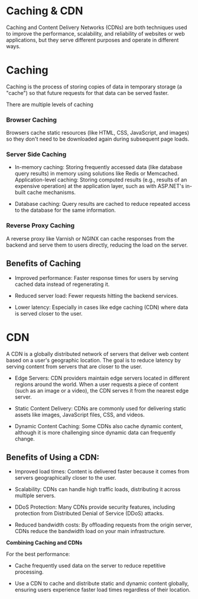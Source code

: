 # Caching & CDN

Caching and Content Delivery Networks (CDNs) are both techniques used to improve the performance, scalability, and reliability of websites or web applications, but they serve different purposes and operate in different ways.

# Caching

Caching is the process of storing copies of data in temporary storage (a "cache") so that future requests for that data can be served faster.

There are multiple levels of caching

### Browser Caching

Browsers cache static resources (like HTML, CSS, JavaScript, and images) so they don't need to be downloaded again during subsequent page loads.

### Server Side Caching

- In-memory caching: Storing frequently accessed data (like database query results) in memory using solutions like Redis or Memcached.
Application-level caching: Storing computed results (e.g., results of an expensive operation) at the application layer, such as with ASP.NET's in-built cache mechanisms.

- Database caching: Query results are cached to reduce repeated access to the database for the same information.

### Reverse Proxy Caching

A reverse proxy like Varnish or NGINX can cache responses from the backend and serve them to users directly, reducing the load on the server.

## Benefits of Caching

- Improved performance: Faster response times for users by serving cached data instead of regenerating it.

- Reduced server load: Fewer requests hitting the backend services.

- Lower latency: Especially in cases like edge caching (CDN) where data is served closer to the user.

# CDN

A CDN is a globally distributed network of servers that deliver web content based on a user's geographic location. The goal is to reduce latency by serving content from servers that are closer to the user.

- Edge Servers: CDN providers maintain edge servers located in different regions around the world. When a user requests a piece of content (such as an image or a video), the CDN serves it from the nearest edge server.

- Static Content Delivery: CDNs are commonly used for delivering static assets like images, JavaScript files, CSS, and videos.

- Dynamic Content Caching: Some CDNs also cache dynamic content, although it is more challenging since dynamic data can frequently change.


## Benefits of Using a CDN:

- Improved load times: Content is delivered faster because it comes from servers geographically closer to the user.

- Scalability: CDNs can handle high traffic loads, distributing it across multiple servers.

- DDoS Protection: Many CDNs provide security features, including protection from Distributed Denial of Service (DDoS) attacks.

- Reduced bandwidth costs: By offloading requests from the origin server, CDNs reduce the bandwidth load on your main infrastructure.

**Combining Caching and CDNs**

For the best performance:

- Cache frequently used data on the server to reduce repetitive processing.

- Use a CDN to cache and distribute static and dynamic content globally, ensuring users experience faster load times regardless of their location.
